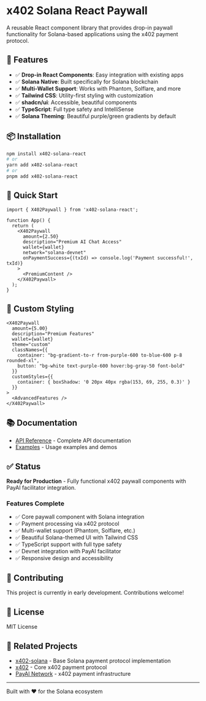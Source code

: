 # x402 Solana React Paywall

A reusable React component library that provides drop-in paywall functionality for Solana-based applications using the x402 payment protocol.

## 🚀 Features

- ✅ **Drop-in React Components**: Easy integration with existing apps
- ✅ **Solana Native**: Built specifically for Solana blockchain
- ✅ **Multi-Wallet Support**: Works with Phantom, Solflare, and more  
- ✅ **Tailwind CSS**: Utility-first styling with customization
- ✅ **shadcn/ui**: Accessible, beautiful components
- ✅ **TypeScript**: Full type safety and IntelliSense
- ✅ **Solana Theming**: Beautiful purple/green gradients by default

## 📦 Installation

```bash
npm install x402-solana-react
# or
yarn add x402-solana-react
# or  
pnpm add x402-solana-react
```

## 🎯 Quick Start

```tsx
import { X402Paywall } from 'x402-solana-react';

function App() {
  return (
    <X402Paywall
      amount={2.50}
      description="Premium AI Chat Access"
      wallet={wallet}
      network="solana-devnet"
      onPaymentSuccess={(txId) => console.log('Payment successful!', txId)}
    >
      <PremiumContent />
    </X402Paywall>
  );
}
```

## 🎨 Custom Styling

```tsx
<X402Paywall
  amount={5.00}
  description="Premium Features"
  wallet={wallet}
  theme="custom"
  classNames={{
    container: "bg-gradient-to-r from-purple-600 to-blue-600 p-8 rounded-xl",
    button: "bg-white text-purple-600 hover:bg-gray-50 font-bold"
  }}
  customStyles={{
    container: { boxShadow: '0 20px 40px rgba(153, 69, 255, 0.3)' }
  }}
>
  <AdvancedFeatures />
</X402Paywall>
```

## 📚 Documentation

- [API Reference](./docs/API_REFERENCE.md) - Complete API documentation
- [Examples](./examples/) - Usage examples and demos

## ✅ Status

**Ready for Production** - Fully functional x402 paywall components with PayAI facilitator integration.

### Features Complete
- ✅ Core paywall component with Solana integration
- ✅ Payment processing via x402 protocol
- ✅ Multi-wallet support (Phantom, Solflare, etc.)
- ✅ Beautiful Solana-themed UI with Tailwind CSS
- ✅ TypeScript support with full type safety
- ✅ Devnet integration with PayAI facilitator
- ✅ Responsive design and accessibility

## 🤝 Contributing

This project is currently in early development. Contributions welcome!

## 📄 License

MIT License

## 🔗 Related Projects

- [x402-solana](../x402-solana/) - Base Solana payment protocol implementation
- [x402](../x402/) - Core x402 payment protocol
- [PayAI Network](https://payai.network) - x402 payment infrastructure

---

Built with ❤️ for the Solana ecosystem